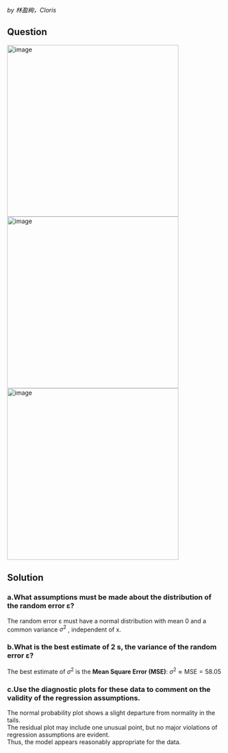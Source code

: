 *by 林盈絢，Cloris*

## Question
<img width="400" alt="image" src="https://github.com/user-attachments/assets/60b63bf5-e2c8-4359-bb56-8540291393ed" /><br>
<img width="400" alt="image" src="https://github.com/user-attachments/assets/3e0be48a-0155-40f9-a1be-9fee2cc4cd9e" /><br>
<img width="400" alt="image" src="https://github.com/user-attachments/assets/57f94b8c-3588-4e0d-89f9-47c345f9f04a" />


## Solution
### a.What assumptions must be made about the distribution of the random error ε?
The random error ε must have a normal distribution with mean 0 and a common variance $\sigma^2$ , independent of x.  

### b.What is the best estimate of 2 s, the variance of the random error ε?
The best estimate of $\sigma^2$ is the **Mean Square Error (MSE)**: $\sigma^2 \approx \text{MSE} = 58.05$

### c.Use the diagnostic plots for these data to comment on the validity of the regression assumptions.
The normal probability plot shows a slight departure from normality in the tails.  
The residual plot may include one unusual point, but no major violations of regression assumptions are evident.  
Thus, the model appears reasonably appropriate for the data.
